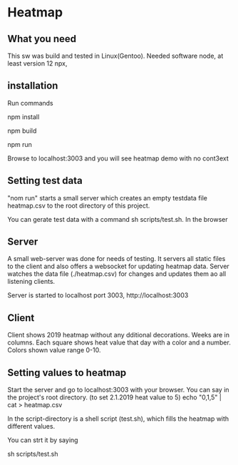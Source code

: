 # Heatmap
## What you need

This sw was build and tested in Linux(Gentoo).
Needed software
node, at least version 12
npx, 
## installation
Run commands

npm install

npm build

npm run

Browse to localhost:3003 and you will see heatmap demo with no cont3ext

## Setting test data

"nom run" starts a small server which creates an empty testdata file heatmap.csv to the root directory of this project.

You can gerate test data with a command sh scripts/test.sh. In the browser

## Server

A small web-server was done for needs of testing. It servers all static
files to the client and also offers a websocket for updating heatmap data.
Server watches the data file (./heatmap.csv) for changes and updates
them ao all listening clients.

Server is started to localhost port 3003, http://localhost:3003

## Client

Client shows 2019 heatmap without any dditional decorations. Weeks are in
columns. Each square shows heat value that day with a color and a number.
Colors shown value range 0-10.

## Setting values to heatmap

Start the server and go to localhost:3003 with your browser.
You can say in the project's root directory.
(to set 2.1.2019 heat value to 5)
echo "0,1,5" | cat > heatmap.csv

In the script-directory is a shell script (test.sh), which fills
the heatmap with different values.

You can strt it by saying

sh scripts/test.sh
